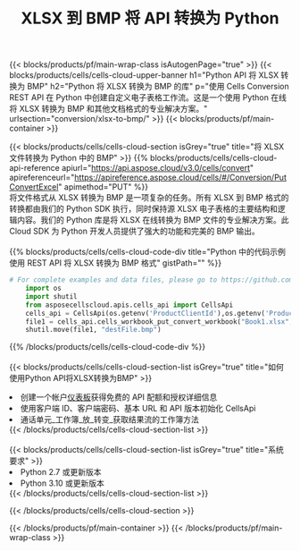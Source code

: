 ﻿---
title: XLSX 到 BMP 将 API 转换为 Python
description: 用于 Microsoft Excel 和 OpenOffice Calc 的云 API 和 SDK。将电子表格转换为其他格式文件。
url: /zh/python/conversion/xlsx-to-bmp/
---
{{< blocks/products/pf/main-wrap-class isAutogenPage="true" >}}
{{< blocks/products/cells/cells-cloud-upper-banner h1="Python API 将 XLSX 转换为 BMP" h2="Python 将 XLSX 转换为 BMP 的库" p="使用 Cells Conversion REST API 在 Python 中创建自定义电子表格工作流。这是一个使用 Python 在线将 XLSX 转换为 BMP 和其他文档格式的专业解决方案。" urlsection="conversion/xlsx-to-bmp/" >}}
{{< blocks/products/pf/main-container >}}

{{< blocks/products/cells/cells-cloud-section isGrey="true" title="将 XLSX 文件转换为 Python 中的 BMP" >}}
{{% blocks/products/cells/cells-cloud-api-reference apiurl="https://api.aspose.cloud/v3.0/cells/convert" apireferenceurl="https://apireference.aspose.cloud/cells/#/Conversion/PutConvertExcel" apimethod="PUT" %}}
<br/>
将文件格式从 XLSX 转换为 BMP 是一项复杂的任务。所有 XLSX 到 BMP 格式的转换都由我们的 Python SDK 执行，同时保持源 XLSX 电子表格的主要结构和逻辑内容。我们的 Python 库是将 XLSX 在线转换为 BMP 文件的专业解决方案。此 Cloud SDK 为 Python 开发人员提供了强大的功能和完美的 BMP 输出。
<br/>
<br/>
{{% blocks/products/cells/cells-cloud-code-div title="Python 中的代码示例使用 REST API 将 XLSX 转换为 BMP 格式" gistPath="" %}}
 
```python
# For complete examples and data files, please go to https://github.com/aspose-cells-cloud/aspose-cells-cloud-python/
    import os
    import shutil
    from asposecellscloud.apis.cells_api import CellsApi
    cells_api = CellsApi(os.getenv('ProductClientId'),os.getenv('ProductClientSecret'))
    file1 = cells_api.cells_workbook_put_convert_workbook("Book1.xlsx",format="bmp")
    shutil.move(file1, "destFile.bmp")     
```
 
{{% /blocks/products/cells/cells-cloud-code-div %}}
<br/>
<br/>
{{< blocks/products/cells/cells-cloud-section-list isGrey="true" title="如何使用Python API将XLSX转换为BMP" >}}
<li>创建一个帐户<a href="https://dashboard.aspose.cloud/">仪表板</a>获得免费的 API 配额和授权详细信息</li>
<li>使用客户端 ID、客户端密码、基本 URL 和 API 版本初始化 CellsApi</li>
<li>通话单元_工作簿_放_转变_获取结果流的工作簿方法</li>
{{< /blocks/products/cells/cells-cloud-section-list >}}
<br/>
<br/>
{{< blocks/products/cells/cells-cloud-section-list isGrey="true" title="系统要求" >}}
<li>Python 2.7 或更新版本</li>
<li>Python 3.10 或更新版本</li>
{{< /blocks/products/cells/cells-cloud-section-list >}}

{{< /blocks/products/cells/cells-cloud-section >}}

{{< /blocks/products/pf/main-container >}}
{{< /blocks/products/pf/main-wrap-class >}}
